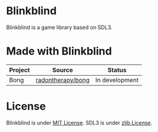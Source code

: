 # Blinkblind
Blinkblind is a game library based on SDL3.

# Made with Blinkblind
|Project|Source|Status|
|-|-|-|
|Bong|[radontherapy/bong](https://github.com/radontherapy/bong)|In development|

# License
Blinkblind is under [MIT License](./LICENSE). SDL3 is under [zlib License](https://github.com/libsdl-org/SDL/blob/main/LICENSE.txt).
